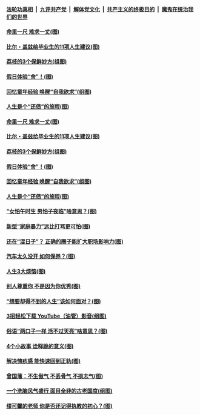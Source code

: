####  [法轮功真相](../../../../basic/blob/master/README.md?t=06220402) &nbsp;|&nbsp; [九评共产党](../../../../9ping.md/blob/master/README.md?t=06220402) &nbsp;|&nbsp; [解体党文化](../../../../jtdwh.md/blob/master/README.md?t=06220402)  &nbsp;|&nbsp; [共产主义的终极目的](../../../../gczydzjmd.md/blob/master/README.md?t=06220402) &nbsp;|&nbsp; [魔鬼在统治我们的世界](../../../../mgztzwmdsj.md/blob/master/README.md?t=06220402) 

#### [命里一尺 难求一丈(图)](../pages/p8/936782.md?t=06220402) 

#### [比尔・盖兹给毕业生的11项人生建议(图)](../pages/p8/936231.md?t=06220402) 

#### [荔枝的3个保鲜妙方(组图)](../pages/p8/936950.md?t=06220402) 

#### [假日体验“舍”！(图)](../pages/p8/937183.md?t=06220402) 

#### [回忆童年经验 唤醒“自我欲求”(组图)](../pages/p8/937082.md?t=06220402) 

#### [人生是个“还债”的旅程(图)](../pages/p8/936768.md?t=06220402) 

#### [命里一尺 难求一丈(图)](../pages/p8/936782.md?t=06220402) 

#### [比尔・盖兹给毕业生的11项人生建议(图)](../pages/p8/936231.md?t=06220402) 

#### [荔枝的3个保鲜妙方(组图)](../pages/p8/936950.md?t=06220402) 

#### [假日体验“舍”！(图)](../pages/p8/937183.md?t=06220402) 

#### [回忆童年经验 唤醒“自我欲求”(组图)](../pages/p8/937082.md?t=06220402) 

#### [人生是个“还债”的旅程(图)](../pages/p8/936768.md?t=06220402) 

#### [“女怕午时生 男怕子夜临”啥意思？(图)](../pages/p8/937081.md?t=06220402) 

#### [新型“家庭暴力”远比打骂更可怕(图)](../pages/p8/936230.md?t=06220402) 

#### [还在“混日子”？ 正确的圈子能扩大职场影响力(图)](../pages/p8/937049.md?t=06220402) 

#### [汽车太久没开 如何保养？(图)](../pages/p8/937035.md?t=06220402) 

#### [人生3大烦恼(图)](../pages/p8/936959.md?t=06220402) 

#### [别人尊重你 不是因为你优秀(图)](../pages/p8/936253.md?t=06220402) 

#### [“想要却得不到的人生”该如何面对？(图)](../pages/p8/936933.md?t=06220402) 

#### [3招轻松下载 YouTube（油管）影音(组图)](../pages/p8/936922.md?t=06220402) 

#### [俗语“两口子一样 活不过天亮”啥意思？(图)](../pages/p8/936917.md?t=06220402) 

#### [4个小故事 诠释跪的意义(图)](../pages/p8/936353.md?t=06220402) 

#### [解决愧疚感 能快速回到正轨(图)](../pages/p8/936834.md?t=06220402) 

#### [曾国藩：不生傲气 不丢骨气 不损志气(图)](../pages/p8/936248.md?t=06220402) 

#### [一个洗脑风气盛行 面目全非的古老国度(组图)](../pages/p8/936759.md?t=06220402) 

#### [缪可馨的老师 你是否还记得执教的初心？(图)](../pages/p8/936737.md?t=06220402) 


